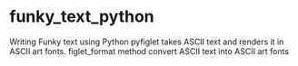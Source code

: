 # funky_text_python


 Writing Funky text using Python pyfiglet takes ASCII text and renders it in ASCII art fonts. figlet_format method convert ASCII text into ASCII art fonts
